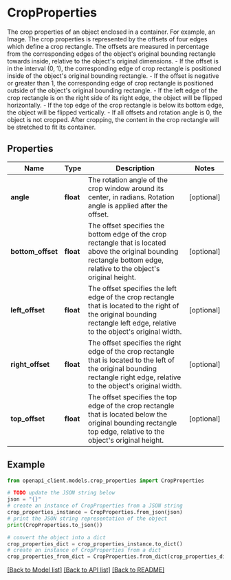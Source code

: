 # CropProperties

The crop properties of an object enclosed in a container. For example, an Image. The crop properties is represented by the offsets of four edges which define a crop rectangle. The offsets are measured in percentage from the corresponding edges of the object's original bounding rectangle towards inside, relative to the object's original dimensions. - If the offset is in the interval (0, 1), the corresponding edge of crop rectangle is positioned inside of the object's original bounding rectangle. - If the offset is negative or greater than 1, the corresponding edge of crop rectangle is positioned outside of the object's original bounding rectangle. - If the left edge of the crop rectangle is on the right side of its right edge, the object will be flipped horizontally. - If the top edge of the crop rectangle is below its bottom edge, the object will be flipped vertically. - If all offsets and rotation angle is 0, the object is not cropped. After cropping, the content in the crop rectangle will be stretched to fit its container.

## Properties

Name | Type | Description | Notes
------------ | ------------- | ------------- | -------------
**angle** | **float** | The rotation angle of the crop window around its center, in radians. Rotation angle is applied after the offset. | [optional] 
**bottom_offset** | **float** | The offset specifies the bottom edge of the crop rectangle that is located above the original bounding rectangle bottom edge, relative to the object&#39;s original height. | [optional] 
**left_offset** | **float** | The offset specifies the left edge of the crop rectangle that is located to the right of the original bounding rectangle left edge, relative to the object&#39;s original width. | [optional] 
**right_offset** | **float** | The offset specifies the right edge of the crop rectangle that is located to the left of the original bounding rectangle right edge, relative to the object&#39;s original width. | [optional] 
**top_offset** | **float** | The offset specifies the top edge of the crop rectangle that is located below the original bounding rectangle top edge, relative to the object&#39;s original height. | [optional] 

## Example

```python
from openapi_client.models.crop_properties import CropProperties

# TODO update the JSON string below
json = "{}"
# create an instance of CropProperties from a JSON string
crop_properties_instance = CropProperties.from_json(json)
# print the JSON string representation of the object
print(CropProperties.to_json())

# convert the object into a dict
crop_properties_dict = crop_properties_instance.to_dict()
# create an instance of CropProperties from a dict
crop_properties_from_dict = CropProperties.from_dict(crop_properties_dict)
```
[[Back to Model list]](../README.md#documentation-for-models) [[Back to API list]](../README.md#documentation-for-api-endpoints) [[Back to README]](../README.md)


